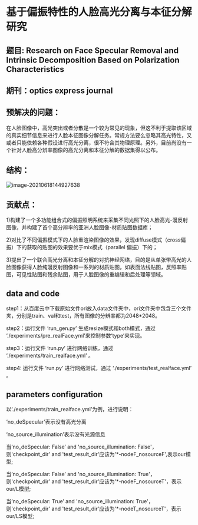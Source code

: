 # 基于偏振特性的人脸高光分离与本征分解研究

## 题目: Research on Face Specular Removal and Intrinsic Decomposition Based on Polarization Characteristics

## 期刊：optics express journal



## 预解决的问题：

在人脸图像中，高光突出或者分散是一个较为常见的现象，但这不利于提取该区域的真实细节信息来进行人脸本征图像分解任务。常规方法要么忽略其高光特性，又或者只能依赖各种假设进行高光分离，很不符合其物理原理。另外，目前尚没有一个针对人脸高分辨率图像的高光分离和本征分解的数据集得以公布。

## 结构：

![image-20210618144927638](C:\Users\Administrator\AppData\Roaming\Typora\typora-user-images\image-20210618144927638.png)

## 贡献点：

1)构建了一个多功能组合式的偏振照明系统来采集不同光照下的人脸高光-漫反射图像，并构建了首个高分辨率的亚洲人脸图像-材质贴图数据库；

2)对比了不同偏振模式下的人脸重渲染图像的效果，发现diffuse模式（cross偏振）下的获取的贴图的效果要优于mix模式（parallel 偏振）下的；

3)提出了一个联合高光分离和本征分解的对抗神经网络，目的是从单张带高光的人脸图像获得人脸纯漫反射图像和一系列的材质贴图，如表面法线贴图，反照率贴图，可见性贴图和残余贴图，用于人脸图像的重编辑和后处理等领域。



## data and code

step1：从百度云中下载原始文件ori放入data文件夹中，ori文件夹中包含三个文件夹，分别是train、val和test，所有图像的分辨率都为2048*2048。

step2：运行文件 ‘run_gen.py’ 生成resize模式和both模式，通过 ‘./experiments/pre_realFace.yml’来控制参数‘type’来实现。

step3：运行文件 ‘run.py’ 进行网络训练，通过 ‘./experiments/train_realface.yml’ 。

step4: 运行文件 ‘run.py’ 进行网络测试，通过 ‘./experiments/test_realface.yml’ 。



## parameters configuration

以‘./experiments/train_realface.yml’为例，进行说明：

‘no_deSpecular’表示没有高光分离

‘no_source_illumination’表示没有光源信息

当‘no_deSpecular: False’ and 'no_source_illumination: False'，则'checkpoint_dir' and 'test_result_dir'应该为'*-nodeF_nosourceF',表示our模型;

当‘no_deSpecular: False’ and 'no_source_illumination: True'，则'checkpoint_dir' and 'test_result_dir'应该为'*-nodeF_nosourceT'，表示our/L模型;

当‘no_deSpecular: True’ and 'no_source_illumination: True'，则'checkpoint_dir' and 'test_result_dir'应该为'*-nodeT_nosourceT'，表示our/LS模型;









